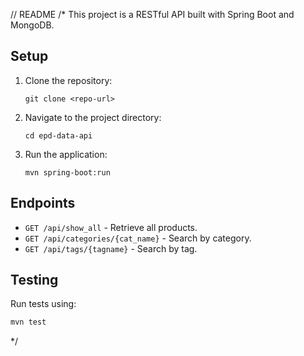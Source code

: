 // README
/*
This project is a RESTful API built with Spring Boot and MongoDB.

## Setup
1. Clone the repository:
   ```
   git clone <repo-url>
   ```
2. Navigate to the project directory:
   ```
   cd epd-data-api
   ```
3. Run the application:
   ```
   mvn spring-boot:run
   ```

## Endpoints
- `GET /api/show_all` - Retrieve all products.
- `GET /api/categories/{cat_name}` - Search by category.
- `GET /api/tags/{tagname}` - Search by tag.

## Testing
Run tests using:
```sh
mvn test
```
*/
